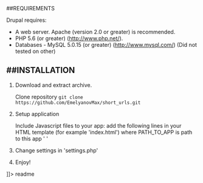 <snippet>
 <content><![CDATA[
 # ${1:Project Name}
URL shorter

##REQUIREMENTS
----------------------

Drupal requires:

- A web server. Apache (version 2.0 or greater) is recommended.
- PHP 5.6 (or greater) (http://www.php.net/).
- Databases - MySQL 5.0.15 (or greater) (http://www.mysql.com/) (Did not tested on other)


##INSTALLATION
------------

1. Download and extract archive.

   Clone repository
    `git clone https://github.com/EmelyanovMax/short_urls.git`

2. Setup application

    Include Javascript files to your app:
        add the following lines in your HTML template (for example 'index.html')
        where PATH_TO_APP is path to this app
        '<script src="https://ajax.googleapis.com/ajax/libs/jquery/3.3.1/jquery.min.js"></script>
         <script src="PATH_TO_APP/js/script.js"></script>'


3. Change settings in 'settings.php'
	
4. Enjoy!

]]></content>
  <tabTrigger>readme</tabTrigger>
</snippet>
